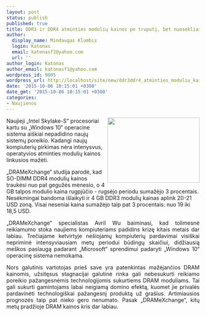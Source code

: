 ```yaml
---
layout: post
status: publish
published: true
title: DDR3 ir DDR4 atminties modulių kainos po truputį, bet nuosekliai krenta
author:
  display_name: Mindaugas Klumbis
  login: Katonas
  email: katonasf1@yahoo.com
  url: ''
author_login: Katonas
author_email: katonasf1@yahoo.com
wordpress_id: 9005
wordpress_url: http://localhost/site/new/ddr3ddr4_atminties_moduliu_kainos_po_truputi_krenta/
date: '2015-10-06 10:15:01 +0300'
date_gmt: '2015-10-06 10:15:01 +0300'
categories:
- Naujienos
---
```

<p>
	<a href="http://technews.lt/userfiles/8f457620378d431b08838ef6fc1c434b_L.jpg"><img alt="" src="http://technews.lt/userfiles/8f457620378d431b08838ef6fc1c434b_L.jpg" style="width: 240px; height: 170px; float: right;" /></a></p>
<p>
	Naujieji &bdquo;Intel Skylake-S&ldquo; procesoriai kartu su &bdquo;Windows 10&ldquo; operacine sistema ai&scaron;kiai nepadidino naujų sistemų poreikio. Kadangi naujų kompiuterių pirkimas nėra intenysvus, operatyvios atminties modulių kainos linkusios mažėti.</p>
<p>
	&bdquo;DRAMeXchange&ldquo; studija parodė, kad SO-DIMM DDR4 modulių kainos traukėsi nuo pat gegužės mėnesio, o 4 GB talpos modulio kaina rugpjūčio - rugsėjo periodu sumažėjo 3 procentais. Nesėkmingai bandoma i&scaron;laikyti ir 4 GB DDR3 modulių kainas aplink 20-21 USD zoną. Visai neseniai kaina sumažėjo taip pat 3 procentais: nuo 19 iki 18,5 USD.</p>
<p style="text-align: justify;">
	&bdquo;DRAMeXchange&ldquo; specialistas Avril Wu baiminasi, kad tolimesnė reikiamumo stoka naujiems kompiuteriams padidins krizę kitais metais dar labiau. Trečiajame ketvirtyje ne&scaron;iojamų kompiuterių pardavimai visi&scaron;kai nepriminė intensyviausiam metų periodui būdingų skaičiui, didžiausią me&scaron;kos paslaugą padarant &bdquo;Microsoft&ldquo; sprendimui padaryti &bdquo;Windows 10&ldquo; operacinę sistema nemokama.</p>
<p style="text-align: justify;">
	Nors galutinis vartotojas prie&scaron; save yra patenkintas mažėjančios DRAM kainomis, užsitęsus stagnacijai galutinė rinka gali nebesukurti reikiamo poreikio pažangesnėmis technologijomis sukurtiems DRAM moduliams. Tai gali sukurti gamintojams labai neigiamą domino efektą, kuomet jie privalės pardavinėti technologi&scaron;kai pažangesnį produktą už gra&scaron;ius. Artimiausios prognozės taip pat nieko gero nenumato. Pasak &bdquo;DRAMeXchange&ldquo;, kitų metų pradžioje DRAM kainos kris dar labiau.</p>
